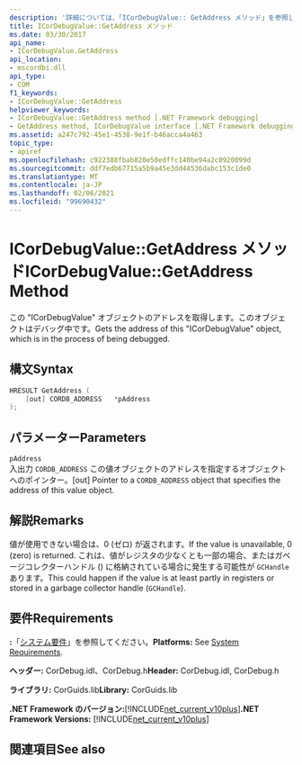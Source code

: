 ```yaml
---
description: '詳細については、「ICorDebugValue:: GetAddress メソッド」を参照してください。'
title: ICorDebugValue::GetAddress メソッド
ms.date: 03/30/2017
api_name:
- ICorDebugValue.GetAddress
api_location:
- mscordbi.dll
api_type:
- COM
f1_keywords:
- ICorDebugValue::GetAddress
helpviewer_keywords:
- ICorDebugValue::GetAddress method [.NET Framework debugging]
- GetAddress method, ICorDebugValue interface [.NET Framework debugging]
ms.assetid: a247c792-45e1-4538-9e1f-b46acca4a463
topic_type:
- apiref
ms.openlocfilehash: c922388fbab820e50edffc140be94a2c0920099d
ms.sourcegitcommit: ddf7edb67715a5b9a45e3dd44536dabc153c1de0
ms.translationtype: MT
ms.contentlocale: ja-JP
ms.lasthandoff: 02/06/2021
ms.locfileid: "99690432"
---
```

# <a name="icordebugvaluegetaddress-method"></a><span data-ttu-id="65fac-103">ICorDebugValue::GetAddress メソッド</span><span class="sxs-lookup"><span data-stu-id="65fac-103">ICorDebugValue::GetAddress Method</span></span>

<span data-ttu-id="65fac-104">この "ICorDebugValue" オブジェクトのアドレスを取得します。このオブジェクトはデバッグ中です。</span><span class="sxs-lookup"><span data-stu-id="65fac-104">Gets the address of this "ICorDebugValue" object, which is in the process of being debugged.</span></span>  
  
## <a name="syntax"></a><span data-ttu-id="65fac-105">構文</span><span class="sxs-lookup"><span data-stu-id="65fac-105">Syntax</span></span>  
  
```cpp  
HRESULT GetAddress (  
    [out] CORDB_ADDRESS   *pAddress  
);  
```  
  
## <a name="parameters"></a><span data-ttu-id="65fac-106">パラメーター</span><span class="sxs-lookup"><span data-stu-id="65fac-106">Parameters</span></span>  

 `pAddress`  
 <span data-ttu-id="65fac-107">入出力 `CORDB_ADDRESS` この値オブジェクトのアドレスを指定するオブジェクトへのポインター。</span><span class="sxs-lookup"><span data-stu-id="65fac-107">[out] Pointer to a `CORDB_ADDRESS` object that specifies the address of this value object.</span></span>  
  
## <a name="remarks"></a><span data-ttu-id="65fac-108">解説</span><span class="sxs-lookup"><span data-stu-id="65fac-108">Remarks</span></span>  

 <span data-ttu-id="65fac-109">値が使用できない場合は、0 (ゼロ) が返されます。</span><span class="sxs-lookup"><span data-stu-id="65fac-109">If the value is unavailable, 0 (zero) is returned.</span></span> <span data-ttu-id="65fac-110">これは、値がレジスタの少なくとも一部の場合、またはガベージコレクターハンドル () に格納されている場合に発生する可能性が `GCHandle` あります。</span><span class="sxs-lookup"><span data-stu-id="65fac-110">This could happen if the value is at least partly in registers or stored in a garbage collector handle (`GCHandle`).</span></span>  
  
## <a name="requirements"></a><span data-ttu-id="65fac-111">要件</span><span class="sxs-lookup"><span data-stu-id="65fac-111">Requirements</span></span>  

 <span data-ttu-id="65fac-112">**:**「[システム要件](../../get-started/system-requirements.md)」を参照してください。</span><span class="sxs-lookup"><span data-stu-id="65fac-112">**Platforms:** See [System Requirements](../../get-started/system-requirements.md).</span></span>  
  
 <span data-ttu-id="65fac-113">**ヘッダー:** CorDebug.idl、CorDebug.h</span><span class="sxs-lookup"><span data-stu-id="65fac-113">**Header:** CorDebug.idl, CorDebug.h</span></span>  
  
 <span data-ttu-id="65fac-114">**ライブラリ:** CorGuids.lib</span><span class="sxs-lookup"><span data-stu-id="65fac-114">**Library:** CorGuids.lib</span></span>  
  
 <span data-ttu-id="65fac-115">**.NET Framework のバージョン:**[!INCLUDE[net_current_v10plus](../../../../includes/net-current-v10plus-md.md)]</span><span class="sxs-lookup"><span data-stu-id="65fac-115">**.NET Framework Versions:** [!INCLUDE[net_current_v10plus](../../../../includes/net-current-v10plus-md.md)]</span></span>  
  
## <a name="see-also"></a><span data-ttu-id="65fac-116">関連項目</span><span class="sxs-lookup"><span data-stu-id="65fac-116">See also</span></span>
